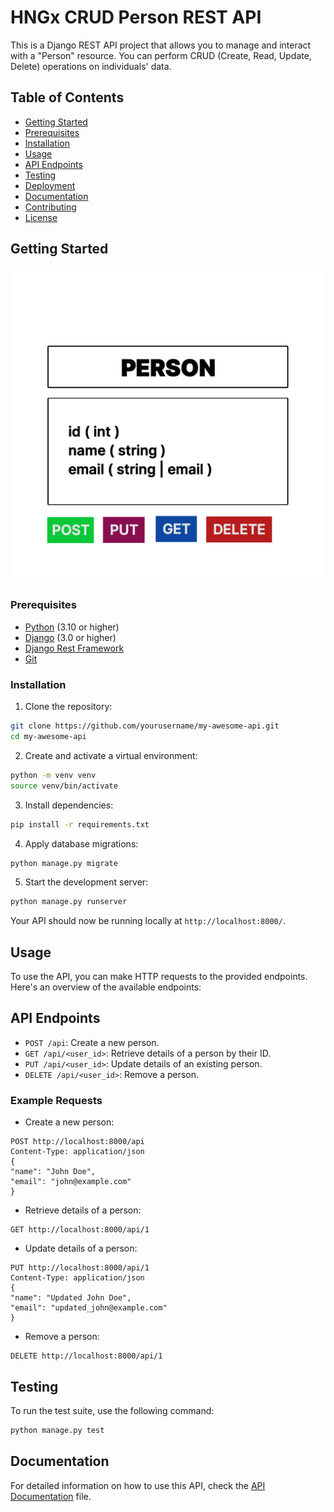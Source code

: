 # HNGx CRUD Person REST API
This is a Django REST API project that allows you to manage and interact with a "Person"
resource. You can perform CRUD (Create, Read, Update, Delete) operations on individuals'
data.
## Table of Contents
- [Getting Started](#getting-started)
- [Prerequisites](#prerequisites)
- [Installation](#installation)
- [Usage](#usage)
- [API Endpoints](#api-endpoints)
- [Testing](#testing)
- [Deployment](#deployment)
- [Documentation](#documentation)
- [Contributing](#contributing)
- [License](#license)
## Getting Started
![UML Diagram for the CRUD Person REST API](./UML.png)
### Prerequisites
- [Python](https://www.python.org/downloads/) (3.10 or higher)
- [Django](https://www.djangoproject.com/) (3.0 or higher)
- [Django Rest Framework](https://www.django-rest-framework.org/)
- [Git](https://git-scm.com/)
### Installation
1. Clone the repository:
```bash
git clone https://github.com/yourusername/my-awesome-api.git
cd my-awesome-api
```
2. Create and activate a virtual environment:
```bash
python -m venv venv
source venv/bin/activate
```
3. Install dependencies:
```bash
pip install -r requirements.txt
```
4. Apply database migrations:
```bash
python manage.py migrate
```
5. Start the development server:
```bash
python manage.py runserver
```
Your API should now be running locally at `http://localhost:8000/`.
## Usage
To use the API, you can make HTTP requests to the provided endpoints. Here's an overview of
the available endpoints:
## API Endpoints
- `POST /api`: Create a new person.
- `GET /api/<user_id>`: Retrieve details of a person by their ID.
- `PUT /api/<user_id>`: Update details of an existing person.
- `DELETE /api/<user_id>`: Remove a person.
### Example Requests
- Create a new person:
```http
POST http://localhost:8000/api
Content-Type: application/json
{
"name": "John Doe",
"email": "john@example.com"
}
```
- Retrieve details of a person:
```http
GET http://localhost:8000/api/1
```
- Update details of a person:
```http
PUT http://localhost:8000/api/1
Content-Type: application/json
{
"name": "Updated John Doe",
"email": "updated_john@example.com"
}
```
- Remove a person:
```http
DELETE http://localhost:8000/api/1
```
## Testing
To run the test suite, use the following command:
```bash
python manage.py test
```

## Documentation
For detailed information on how to use this API, check the [API Documentation](DOCUMENTATION.md) file.